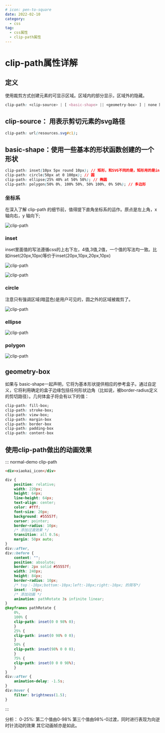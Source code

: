 ```yaml
---
# icon: pen-to-square
date: 2022-02-10
category:
  - css
tag:
  - css属性
  - clip-path属性
---
```


# clip-path属性详解

## 定义

使用裁剪方式创建元素的可显示区域。区域内的部分显示，区域外的隐藏。

```css
clip-path: <clip-source> | [ <basic-shape> || <geometry-box> ] | none 默认值为 none。
```

## clip-source： 用表示剪切元素的svg路径

```css
clip-path: url(resources.svg#c1);
```

## basic-shape：使用一些基本的形状函数创建的一个形状

```css
clip-path: inset(10px 5px round 10px); // 矩形，和SVG不同的是，矩形用的是inset而不是rect
clip-path: circle(50px at 0 100px); // 圆
clip-path: ellipse(25% 40% at 50% 50%); // 椭圆
clip-path: polygon(50% 0%, 100% 50%, 50% 100%, 0% 50%); // 多边形
```

### 坐标系

在深入了解 clip-path 的细节前，值得提下直角坐标系的运作。原点是左上角，x 轴向右，y 轴向下;

![clip-path](../image/axis.png)

### inset

inset里面值的写法遵循css的上右下左，4值,3值,2值，一个值的写法均一致。比如inset(20px,10px)等价于inset(20px,10px,20px,10px)

![clip-path](../image/inset.png)

![clip-path](../image/round.png)

### circle

注意只有强调区域(暗蓝色)是用户可见的，圆之外的区域被裁剪了。

![clip-path](../image/circle.png)

### ellipse

![clip-path](../image/ellipse.png)

### polygon

![clip-path](../image/polygon.png)

## geometry-box

如果与 basic-shape一起声明，它将为基本形状提供相应的参考盒子。通过自定义，它将利用确定的盒子边缘包括任何形状边角（比如说，被border-radius定义的剪切路径）。几何体盒子将会有以下的值：

```css
clip-path: fill-box;
clip-path: stroke-box;
clip-path: view-box;
clip-path: margin-box
clip-path: border-box
clip-path: padding-box
clip-path: content-box
```

## 使用clip-path做出的动画效果

::: normal-demo clip-path

```html
<div>xiaokai_icon</div>
```

```css
div {
    position: relative;
    width: 220px;
    height: 64px;
    line-height: 64px;
    text-align: center;
    color: #fff;
    font-size: 20px;
    background: #55557f;
    cursor: pointer;
    border-radius: 10px;
    /* 添加过渡效果 */
    transition: all 0.5s;
    margin: 50px auto;
}
div::after,
div::before {
    content: "";
    position: absolute;
    border: 2px solid #55557f;
    width: 240px;
    height: 84px;
    border-radius: 10px;
    /* top：-10px;bottom:-10px;left:-10px;right:-10px; 的简写*/
    inset: -10px; 
    /* 添加动画 */
    animation: pathRotate 3s infinite linear;
}
@keyframes pathRotate {
    0%,
    100% {
    clip-path: inset(0 0 98% 0);
    }
    25% {
    clip-path: inset(0 98% 0 0);
    }
    50% {
    clip-path: inset(98% 0 0 0);
    }
    75% {
    clip-path: inset(0 0 0 98%);
    }
}
div::after {
    animation-delay: -1.5s;
}
div:hover {
    filter: brightness(1.5);
}
```

:::

分析：
0-25%: 第二个值由0-98% 第三个值由98%-0过渡，同时进行表现为向逆时针流动的效果
其它动画帧亦是如此。

